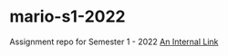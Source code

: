 # mario-s1-2022

Assignment repo for Semester 1 - 2022
[An Internal Link](/design-docs/creative-mode-table.md)